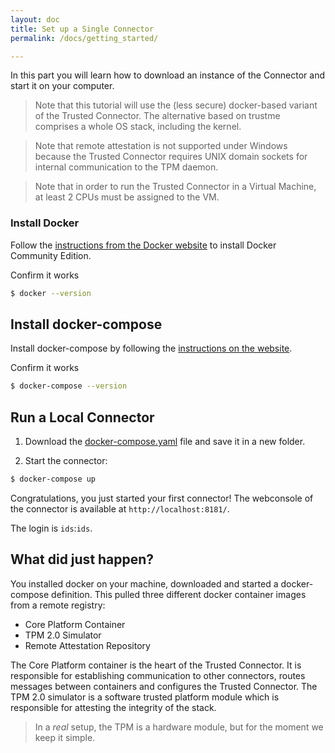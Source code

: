 ```yaml
---
layout: doc
title: Set up a Single Connector
permalink: /docs/getting_started/

---
```


In this part you will learn how to download an instance of the Connector and start it on your computer.

> Note that this tutorial will use the (less secure) docker-based variant of the Trusted Connector. The alternative based on trustme comprises a whole OS stack, including the kernel.

> Note that remote attestation is not supported under Windows because the Trusted Connector requires UNIX domain sockets for internal communication to the TPM daemon.

> Note that in order to run the Trusted Connector in a Virtual Machine, at least 2 CPUs must be assigned to the VM.

### Install Docker

Follow the [instructions from the Docker website](https://www.docker.com/community-edition#/download) to install Docker Community Edition.

Confirm it works

``` bash
$ docker --version
```


## Install docker-compose

Install docker-compose by following the [instructions on the website](https://docs.docker.com/compose/install/#prerequisites).

Confirm it works

``` bash
$ docker-compose --version
```

## Run a Local Connector
1. Download the [docker-compose.yaml](https://raw.githubusercontent.com/industrial-data-space/trusted-connector/develop/docker-compose.yaml) file and save it in a new folder.

1. Start the connector:
```bash
$ docker-compose up
```

Congratulations, you just started your first connector! The webconsole of the connector is available at `http://localhost:8181/`.

The login is `ids`:`ids`.

## What did just happen?

You installed docker on your machine, downloaded and started a docker-compose definition. This pulled three different docker container images from a remote registry:

* Core Platform Container
* TPM 2.0 Simulator
* Remote Attestation Repository

The Core Platform container is the heart of the Trusted Connector. It is responsible for establishing communication to other connectors, routes messages between containers and configures the Trusted Connector.
The TPM 2.0 simulator is a software trusted platform module which is responsible for attesting the integrity of the stack.

> In a _real_ setup, the TPM is a hardware module, but for the moment we keep it simple.
